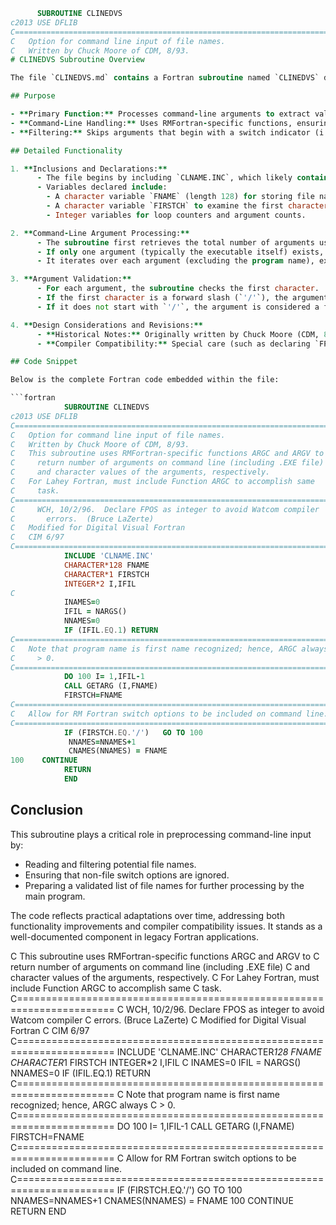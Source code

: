 ```fortran 
      SUBROUTINE CLINEDVS
c2013 USE DFLIB
C=======================================================================
C   Option for command line input of file names.
C   Written by Chuck Moore of CDM, 8/93.
# CLINEDVS Subroutine Overview

The file `CLINEDVS.md` contains a Fortran subroutine named `CLINEDVS` designed to handle command-line input for file names. This summary provides an extensive explanation of the subroutine’s purpose, functionality, and historical context.

## Purpose

- **Primary Function:** Processes command-line arguments to extract valid file names.
- **Command-Line Handling:** Uses RMFortran-specific functions, ensuring that even the executable name is counted.
- **Filtering:** Skips arguments that begin with a switch indicator (i.e., '/').

## Detailed Functionality

1. **Inclusions and Declarations:**
      - The file begins by including `CLNAME.INC`, which likely contains necessary declarations (e.g., arrays to hold file name strings).
      - Variables declared include:
        - A character variable `FNAME` (length 128) for storing file names.
        - A character variable `FIRSTCH` to examine the first character of each argument.
        - Integer variables for loop counters and argument counts.

2. **Command-Line Argument Processing:**
      - The subroutine first retrieves the total number of arguments using `NARGS()`.
      - If only one argument (typically the executable itself) exists, the subroutine exits immediately.
      - It iterates over each argument (excluding the program name), extracting the argument into `FNAME` using `GETARG`.

3. **Argument Validation:**
      - For each argument, the subroutine checks the first character.
      - If the first character is a forward slash (`'/'`), the argument is treated as a switch and is skipped.
      - If it does not start with `'/'`, the argument is considered a file name and is stored in the global array `CNAMES` with a counter `NNAMES` tracking the number of valid names.

4. **Design Considerations and Revisions:**
      - **Historical Notes:** Originally written by Chuck Moore (CDM, 8/93) with modifications made in the mid-1990s for Digital Visual Fortran.
      - **Compiler Compatibility:** Special care (such as declaring `FPOS` as an integer) has been taken to address compiler-specific issues, such as those encountered with the Watcom compiler.

## Code Snippet

Below is the complete Fortran code embedded within the file:

```fortran
            SUBROUTINE CLINEDVS
c2013 USE DFLIB
C=======================================================================
C   Option for command line input of file names.
C   Written by Chuck Moore of CDM, 8/93.
C   This subroutine uses RMFortran-specific functions ARGC and ARGV to
C     return number of arguments on command line (including .EXE file)
C     and character values of the arguments, respectively.
C   For Lahey Fortran, must include Function ARGC to accomplish same
C     task.
C=======================================================================
C     WCH, 10/2/96.  Declare FPOS as integer to avoid Watcom compiler
C       errors.  (Bruce LaZerte)
C   Modified for Digital Visual Fortran
C   CIM 6/97
C=======================================================================
            INCLUDE 'CLNAME.INC'
            CHARACTER*128 FNAME
            CHARACTER*1 FIRSTCH
            INTEGER*2 I,IFIL
C
            INAMES=0
            IFIL = NARGS()
            NNAMES=0
            IF (IFIL.EQ.1) RETURN
C=======================================================================
C   Note that program name is first name recognized; hence, ARGC always
C     > 0.
C=======================================================================
            DO 100 I= 1,IFIL-1
            CALL GETARG (I,FNAME)
            FIRSTCH=FNAME
C=======================================================================
C   Allow for RM Fortran switch options to be included on command line.
C=======================================================================
            IF (FIRSTCH.EQ.'/')   GO TO 100
             NNAMES=NNAMES+1
             CNAMES(NNAMES) = FNAME
100    CONTINUE
            RETURN
            END
```

## Conclusion

This subroutine plays a critical role in preprocessing command-line input by:
- Reading and filtering potential file names.
- Ensuring that non-file switch options are ignored.
- Preparing a validated list of file names for further processing by the main program.

The code reflects practical adaptations over time, addressing both functionality improvements and compiler compatibility issues. It stands as a well-documented component in legacy Fortran applications.

C   This subroutine uses RMFortran-specific functions ARGC and ARGV to
C     return number of arguments on command line (including .EXE file)
C     and character values of the arguments, respectively.
C   For Lahey Fortran, must include Function ARGC to accomplish same
C     task.
C=======================================================================
C     WCH, 10/2/96.  Declare FPOS as integer to avoid Watcom compiler
C       errors.  (Bruce LaZerte)
C   Modified for Digital Visual Fortran
C   CIM 6/97
C=======================================================================
      INCLUDE 'CLNAME.INC'
      CHARACTER*128 FNAME
      CHARACTER*1 FIRSTCH
      INTEGER*2 I,IFIL
C
      INAMES=0
      IFIL = NARGS()
      NNAMES=0
      IF (IFIL.EQ.1) RETURN
C=======================================================================
C   Note that program name is first name recognized; hence, ARGC always
C     > 0.
C=======================================================================
      DO 100 I= 1,IFIL-1
      CALL GETARG (I,FNAME)
      FIRSTCH=FNAME
C=======================================================================
C   Allow for RM Fortran switch options to be included on command line.
C=======================================================================
      IF (FIRSTCH.EQ.'/')   GO TO 100
       NNAMES=NNAMES+1
       CNAMES(NNAMES) = FNAME
100    CONTINUE
      RETURN
      END
``` 
